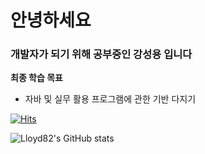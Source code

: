 # 안녕하세요
### 개발자가 되기 위해 공부중인 강성용 입니다
  
**최종 학습 목표**

+  자바 및 실무 활용 프로그램에 관한 기반 다지기

 [![Hits](https://hits.seeyoufarm.com/api/count/incr/badge.svg?url=https%3A%2F%2Fgithub.com%2FLloyd82&count_bg=%23D31212&title_bg=%23330B3F&icon=&icon_color=%231B24D3&title=hits&edge_flat=true)](https://hits.seeyoufarm.com)

![Lloyd82's GitHub stats](https://github-readme-stats.vercel.app/api?username=Lloyd82&show_icons=true&theme=radical)
